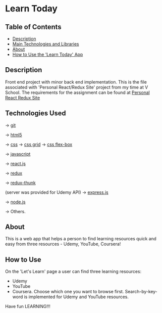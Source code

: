 # Learn Today

## Table of Contents

- [Description](#description)
- [Main Technologies and Libraries](#technologies-used)
- [About](#about)
- [How to Use the 'Learn Today' App](#how-to-use)










## Description

Front end project with minor back end implementation.
This is the file associated with 'Personal React/Redux Site' project from my time at V School.
The requirements for the assignment can be found at [Personal React Redux Site](https://coursework.vschool.io/personal-react-redux-site/)





## Technologies Used

-> [git](https://git-scm.com/doc)

-> [html5](https://www.w3.org/html/)

-> [css](https://www.w3.org/Style/CSS/)
-> [css grid](https://www.w3.org/TR/css-grid/)
-> [css flex-box](https://www.w3.org/TR/css-flexbox/)

-> [javascript](https://www.javascript.com/)

-> [react.js](https://reactjs.org/)

-> [redux](https://redux.js.org/)

-> [redux-thunk](https://github.com/gaearon/redux-thunk)

(server was provided for Udemy API)
-> [express.js](https://expressjs.com/)

-> [node.js](https://nodejs.org/en/)

-> Others.





## About

This is a web app that helps a person to find learning resources quick and easy from three resources - Udemy, YouTube, Coursera!


## How to Use

On the 'Let's Learn' page a user can find three learning resources:
- Udemy 
- YouTube
- Coursera.
Choose which one you want to browse first.
Search-by-key-word is implemented for Udemy and YouTube resources.

Have fun LEARNING!!!